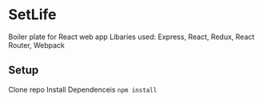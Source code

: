 # SetLife

Boiler plate for React web app
Libaries used: Express, React, Redux, React Router, Webpack


## Setup
Clone repo
Install Dependenceis `npm install`